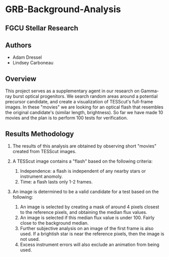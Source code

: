 # GRB-Background-Analysis

## FGCU Stellar Research

## Authors
- Adam Dressel
- Lindsey Carboneau


## Overview
This project serves as a supplementary agent in our research on Gamma-ray burst optical progenitors. We search random areas around a potential precursor candidate, and create a visualization of TESScut's full-frame images. In these "movies" we are looking for an optical flash that resembles the original candidate's (similar length, brightness). So far we have made 10 movies and the plan is to perform 100 tests for verification.

## Results Methodology
1. The results of this analysis are obtained by observing short "movies" created from TESScut images.

1. A TESScut image contains a "flash" based on the following criteria:
    1. Independence: a flash is independent of any nearby stars or instrument anomoly.
    1. Time: a flash lasts only 1-2 frames.

1. An image is determined to be a valid candidate for a test based on the following:
    1. An image is selected by creating a mask of around 4 pixels closest to the reference pixels, and obtaining the median flux values.
    1. An image is selected if this median flux value is under 100. Fairly close to the background median.
    1. Further subjective analysis on an image of the first frame is also used. If a brightish star is near the reference pixels, then the image is not used.
    1. Excess instrument errors will also exclude an animation from being used.


  
